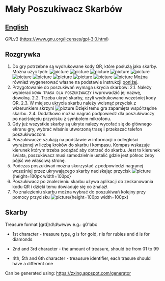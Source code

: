 # Mały Poszukiwacz Skarbów

## [English](README_en.md)

GPLv3 (https://www.gnu.org/licenses/gpl-3.0.html)

## Rozgrywka

1. Do gry potrzebne są wydrukowane kody QR, które posłużą jako skarby.
Można użyć tych:
![picture](sample_treasures/diamond03.png)
![picture](sample_treasures/diamond11.png)
![picture](sample_treasures/diamond22.png)
![picture](sample_treasures/gold01.png)
![picture](sample_treasures/gold19.png)
![picture](sample_treasures/gold27.png)
![picture](sample_treasures/gold32.png)
![picture](sample_treasures/gold37.png)
![picture](sample_treasures/ruby02.png)
![picture](sample_treasures/ruby14.png)
![picture](sample_treasures/ruby26.png)
Można również wygenerować własne na podstawie instrukcji [poniżej](#skarby).
2. Przygotowanie do poszukiwań wymaga ukrycia skarbów:
2.1. Należy wybierać `NOWA TRASA DLA POSZUKIWACZY` i wprowadzić jej nazwę, dowolną.
2.2. Trzeba ukryć skarby, czyli wydrukowane wcześniej kody QR.
2.3. W miejscu ukrycia skarbu należy wcisnąć przycisk z wizerunkiem skrzyni
![picture](/app/src/main/res/drawable/chest_small.png)
Dzięki temu gra zapamięta współrzędne skarbu.
2.4. Dodatkowo można nagrać podpowiedź dla poszukiwaczy po naciśnięciu przycisku z symbolem mikrofonu.
3. Gdy już wszystkie skarby są ukryte należy wycofać się do głównego ekranu gry, wybrać właśnie utworzoną trasę i przekazać telefon poszukiwaczom.
4. Poszukiwacze szukają na podstawie w informacji o odległości wyrażonej w liczbą kroków do skarbu i kompasu.
Kompas wskazuje kierunek którym trzeba podążać aby dotrzeć do skarbu.
Jest to kierunek świata, poszukiwacz musi samodzielnie ustalić gdzie jest północ żeby pójść we właściwą stronę.
5. Podczas poszukiwań można skorzystać z podpowiedzi nagranej wcześniej  przez ukrywającego skarby naciskając przycisk
![picture](/app/src/main/res/drawable/megaphone.png){height=100px width=100px}
6. Poszukiwacz po znalezieniu skarbu używa aplikacji do zeskanowania kodu QR i dzięki temu dowiaduje się co znalazł.
7. Po znalezieniu skarbu można wybrać do poszukiwań kolejny przy pomocy przycisku
![picture](/app/src/main/res/drawable/change_chest.png){height=100px width=100px}

## Skarby <a name="skarby"></a>

Treasure format [grd]\d\d\w\w\w
e.g.: g01abc

 * 1st character - treasure type, g is for gold, r is for rubies and d is for diamonds

 * 2nd and 3rd character - the amount of treasure, should be from 01 to 99

 * 4th, 5th and 6th character - treausure identifier, each trasure should have a different one

Can be generated using: https://zxing.appspot.com/generator